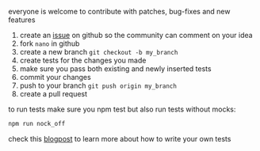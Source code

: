 everyone is welcome to contribute with patches, bug-fixes and new features

1. create an [issue][2] on github so the community can comment on your idea
2. fork `nano` in github
3. create a new branch `git checkout -b my_branch`
4. create tests for the changes you made
5. make sure you pass both existing and newly inserted tests
6. commit your changes
7. push to your branch `git push origin my_branch`
8. create a pull request

to run tests make sure you npm test but also run tests without mocks:

``` sh
npm run nock_off
```

check this [blogpost](http://writings.nunojob.com/2012/05/Mock-HTTP-Integration-Testing-in-Node.js-using-Nock-and-Specify.html) to learn more about how to write your own tests

[2]: http://github.com/dscape/nano/issues